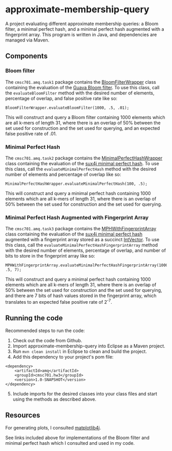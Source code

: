 # approximate-membership-query
A project evaluating different approximate membership queries: a Bloom filter, a minimal perfect hash, and a minimal perfect hash augmented with a fingerprint array.
This program is written in Java, and dependencies are managed via Maven.

## Components

### Bloom filter
The `cmsc701.amq.task1` package contains the [BloomFilterWrapper](/amq/src/main/java/cmsc701/amq/task1/BloomFilterWrapper.java) class containing the evaluation of the [Guava Bloom filter](https://github.com/google/guava/wiki/HashingExplained#bloomfilter). To use this class, call the `evaluateBloomFilter` method with the desired number of elements, percentage of overlap, and false positive rate like so:
```
BloomFilterWrapper.evaluateBloomFilter(1000, .5, .01);
```
This will construct and query a Bloom filter containing 1000 elements which are all k-mers of length 31, where there is an overlap of 50% between the set used for construction and the set used for querying, and an expected false positive rate of .01.

### Minimal Perfect Hash
The `cmsc701.amq.task2` package contains the [MinimalPerfectHashWrapper](/amq/src/main/java/cmsc701/amq/task2/MinimalPerfectHashWrapper.java) class containing the evaluation of the [sux4j minimal perfect hash](https://sux.di.unimi.it/docs/it/unimi/dsi/sux4j/mph/GOVMinimalPerfectHashFunction.html). To use this class, call the `evaluateMinimalPerfectHash` method with the desired number of elements and percentage of overlap like so:
```
MinimalPerfectHashWrapper.evaluateMinimalPerfectHash(100, .5);
```
This will construct and query a minimal perfect hash containing 1000 elements which are all k-mers of length 31, where there is an overlap of 50% between the set used for construction and the set used for querying.

### Minimal Perfect Hash Augmented with Fingerprint Array
The `cmsc701.amq.task3` package contains the [MPHWithFingerprintArray](/amq/src/main/java/cmsc701/amq/task3/MPHWithFingerprintArray.java) class containing the evaluation of the [sux4j minimal perfect hash](https://sux.di.unimi.it/docs/it/unimi/dsi/sux4j/mph/GOVMinimalPerfectHashFunction.html) augmented with a fingerprint array stored as a succinct [IntVector](https://github.com/amplab/succinct/blob/master/core/src/main/java/edu/berkeley/cs/succinct/util/vector/IntVector.java). To use this class, call the `evaluateMinimalPerfectHashFingerprintArray` method with the desired number of elements, percentage of overlap, and number of bits to store in the fingerprint array like so:
```
MPHWithFingerprintArray.evaluateMinimalPerfectHashFingerprintArray(1000, .5, 7);
```
This will construct and query a minimal perfect hash containing 1000 elements which are all k-mers of length 31, where there is an overlap of 50% between the set used for construction and the set used for querying, and there are 7 bits of hash values stored in the fingerprint array, which translates to an expected false positive rate of 2<sup>-7</sup>.

## Running the code
Recommended steps to run the code:

1. Check out the code from Github.
2. Import approximate-membership-query into Eclipse as a Maven project.
3. Run `mvn clean install` in Eclipse to clean and build the project.
4. Add this dependency to your project's pom file:
```
<dependency>
    <artifactId>amq</artifactId>
    <groupId>cmsc701.hw3</groupId>
    <version>1.0-SNAPSHOT</version>
</dependency>
```
5. Include imports for the desired classes into your class files and start using the methods as described above.

## Resources
For generating plots, I consulted [matplotlib4j](https://github.com/sh0nk/matplotlib4j).

See links included above for implementations of the Bloom filter and minimal perfect hash which I consulted and used in my code.
